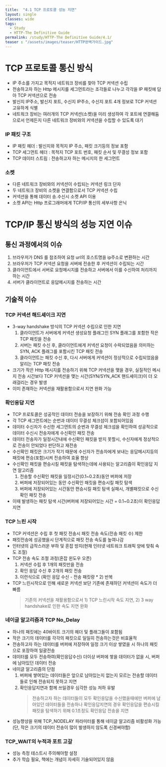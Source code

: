 ```yaml
---
title:  "4.1 TCP 프로토콜 성능 지연"
layout: single
classes: wide
tags:
  - Study
  - HTTP-The Definitive Guide
permalink: /study/HTTP-The Definitive Guide/4.1/
teaser : "/assets/images/teaser/HTTP완벽가이드.jpg"
---
```

# TCP 프로토콜 통신 방식
* IP 주소를 가지고 목적지 네트워크 장비를 찾아 TCP 커넥션 수립
* 전송하고자 하는 Http 메시지를 세그먼트라는 조각들로 나누고 각각을 IP 패킷에 담아 TCP 커넥션으로 전송
* 발신지 IP주소, 발신지 포트, 수신지 IP주소, 수신지 포트 4개 정보로 TCP 커넥션 고유하게 식별
* 네트워크 장비는 여러개의 TCP 커넥션(소켓)을 미리 생성하여 각 포트에 연결해둠으로서 언제든지 다른 네트워크 장비와의 커넥션을 수립할 수 있도록 대기

### IP 패킷 구조
* IP 패킷 헤더 : 발신지와 목적지 IP 주소, 패킷 크기등의 정보 포함
* TCP 세그먼트 헤더 : 목적지 TCP 포트 번호, 패킷 순서 및 무결성 정보 포함
* TCP 데이터 스트림 : 전송하고자 하는 메시지의 한 세그먼트

### 소켓
* 다른 네트워크 장비와의 커넥션이 수립되는 커넥션 링크 단자
* 두 네트워크 장비의 소켓을 연결함으로서 TCP 커넥션 수립
* 커넥션을 통해 데이터 송.수신시 소켓 API 이용
* 소켓 API는 Http 프로그래머에게 TCP/IP 통신의 세부사항 은닉

# TCP/IP 통신 방식의 성능 지연 이슈
## 통신 과정에서의 이슈
1. 브라우저가 DNS 를 참조하여 요청 url의 호스트명을 ip주소로 변환하는 시간
2. 브라우저가 TCP 커넥션 요청을 서버에 전송한 후 커넥션이 수립되는 시간
3. 클라이언트에서 서버로 요청메시지를 전송하고 서버에서 이를 수신하여 처리까지 하는 시간
4. 서버가 클라이언트로 응답메시지를 전송하는 시간

## 기술적 이슈
### TCP 커넥션 해드셰이크 지연
* 3-way handshake 방식의 TCP 커넥션 수립으로 인한 지연
   1) 클라이언트가 서버에게 커넥션 생성요청 플래그인 SYN 플래그를 포함한 작은 TCP 패킷을 전송
   2) 서버는 패킷 수신 후, 클라이언트에게 커넥션 요청이 수락되었음을 의미하는 SYN, ACK 플래그를 포함시킨 TCP 패킷 전송
   3) 클라이언트는 패킷 수신 후, 다시 서버에게 커넥션이 정상적으로 수립되었음을 알리는 TCP 패킷 전송
* 크기가 작은 Http 메시지를 전송하기 위해 TCP 커넥션을 맺을 경우, 실질적인 메시지 전송 시간보다 TCP 커넥션을 맺는 시간(SYN/SYN_ACK 핸드셰이크)이 더 오래걸리는 경우 발생
* 이미 존재하는 커넥션을 재활용함으로서 지연 완화 가능

### 확인응답 지연
* TCP 프로토콜은 성공적인 데이터 전송을 보장하기 위해 전송 확인 과정 수행
* 각 TCP 세그먼트에는 순번과 데이터 무결성 체크섬이 포함되어있음
* 데이터 수신자가 수신한 세그먼트의 순번과 무결성 체크섬을 확인하여 성공적으로 데이터 수신시 전송자에게 수신확인 패킷 전송
* 데이터 전송자가 일정시간내에 수신확인 패킷을 받지 못할시, 수신자에게 정상적으로 전송이 안되었다 판단하고 재전송
* 수신확인 패킷은 크기가 작기 때문에 수신자가 전송자에게 보내는 응답메시지등의 패킷에 편승(포함)시켜 전송하여 효율 향상
* 수신확인 패킷을 편승시킬 패킷을 탐색하는데에 사용되는 알고리즘이 확인응답 지연 알고리즘
   1) 전송할 수신확인 패킷을 일정시간(0.1~0.2초)동안 버퍼에 저장
   2) 버퍼에 저장되어있는 동안 수신확인 패킷을 편승시킬 패킷 탐색
   3) 버퍼에 저장되어있는 시간동안 편승시킬 패킷 탐색 실패시, 개별패킷으로 수신확인 패킷 전송
* 이때 발생하는 패킷 탐색 시간(버퍼에 저장되어있는 시간 = 0.1~0.2초)이 확인응답 지연

### TCP 느린 시작
* TCP 커넥션은 수립 후 첫 패킷 전송시 패킷 전송 속도(전송 패킷 수) 제한
* 패킷전송에 성공했을시 단계적으로 패킷 전송 속도를 높여나감
* 인터넷의 급작스러운 부하 및 혼잡 방지(현재 인터넷 네트워크 트래픽 양에 맞춰 속도 조절)
* TCP 전송 속도 조절 과정(혼잡 윈도우 오픈)
   1) 커넥션 수립 후 1개의 패킷만을 전송
   2) 확인 응답 수신 후 2개의 패킷 전송
   3) 이런식으로 (확인 응답 수신 - 전송 패킷량 * 2) 반복
* TCP 느린시작으로 인해 새로운 커넥션 보단 기존에 존재하던 커넥션이 속도가 더 빠름
   > 기존의 커넥션을 재활용함으로서 1) TCP 느린시작 속도 지연, 2) 3 way handshake로 인한 속도 지연 완화

### 네이글 알고리즘과 TCP No_Delay
* 하나의 패킷에는 40바이트 크기의 헤더 및 플래그들이 포함됨
* 작은 크기의 데이터를 각각의 패킷으로 일일히 전송하는것은 비효율적
* 전송하고자 하는 데이터를 버퍼에 저장하여 일정 크기 이상 쌓였을 시 하나의 패킷으로 포장하여 일괄전송
* 데이터를 모두 전송하여(확인응답수신) 더이상 버퍼에 쌓을 데이터가 없을 시, 버퍼에 남아있던 데이터 전송
* 네이글 알고리즘의 단점
   1) 버퍼에 쌓여있는 데이터들은 앞으로 남아있는지 없는지 모르는 전송할 데이터들로 인해 전송되지 못하고 지연
   2) 확인응답지연과 함께 쓰일경우 심각한 성능 저하 유발
      > 전송하고자 하는 데이터들이 모두 확인응답을 수신했을때에만 버퍼에 남아있던 데이터들을 전송하나 확인응답지연의 경우 확인응답을 
      편승시킬 패킷을 탐색하기 위해 0.1초정도 확인응답 전송을 지연
* 성능향상을 위해 TCP_NODELAY 파라미터를 통해 네이글 알고리즘 비활성화 가능(단, 작은 크기의 데이터 전송이 많이 발생하지 않도록 신경써야함)

### TCP_WAIT의 누적과 포트 고갈
* 성능 측정 테스트시 주의해야할 설정
* 추가 학습 필요, 책에는 개념이 자세히 기술되어있지 않음
<!--stackedit_data:
eyJoaXN0b3J5IjpbLTExNjI5NjgzNDNdfQ==
-->